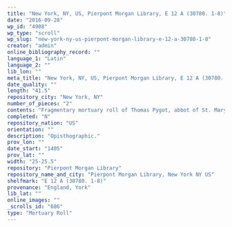 ```yaml
---
title: "New York, NY, US, Pierpont Morgan Library, E 12 A (30780. 1-8)"
date: "2016-09-28"
wp_id: "4908"
wp_type: "scroll"
wp_slug: "new-york-ny-us-pierpont-morgan-library-e-12-a-30780-1-8"
creator: "admin"
online_bibliography_record: ""
language_1: "Latin"
language_2: ""
lib_lon: ""
meta_title: "New York, NY, US, Pierpont Morgan Library, E 12 A (30780. 1-8)"
date_quality: ""
length: "41.5"
repository_city: "New York, NY"
number_of_pieces: "2"
contents: "Fragmentary mortuary roll of Thomas Pygot, abbot of St. Mary of York."
completed: "N"
repository_nation: "US"
orientation: ""
description: "Opisthographic."
prov_lon: ""
date_start: "1405"
prov_lat: ""
width: "25-25.5"
repository: "Pierpont Morgan Library"
repository_name_and_city: "Pierpont Morgan Library, New York NY US"
shelfmark: "E 12 A (30780. 1-8)"
provenance: "England, York"
lib_lat: ""
online_images: ""
_scrolls_id: "686"
type: "Mortuary Roll"
---
```



